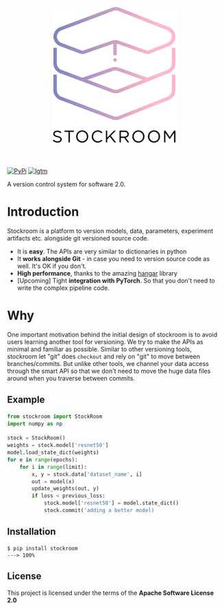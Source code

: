 <div align="center">
  <img src="img/logo_with_text.png" width="296" height="323">
  <br><br><br>
</div>



[![PyPi](https://img.shields.io/pypi/v/stockroom?style=for-the-badge)](https://pypi.python.org/pypi/stockroom)
[![lgtm](https://img.shields.io/lgtm/grade/python/github/tensorwerk/stockroom?style=for-the-badge)](https://lgtm.com/projects/g/tensorwerk/stockroom/)

A version control system for software 2.0.

# Introduction
Stockroom is a platform to version models, data, parameters, experiment artifacts etc. alongside git
versioned source code.

- It is **easy**. The APIs are very similar to dictionaries in python
- It **works alongside Git** - in case you need to version source code as well. It's OK if you don't.
- **High performance**, thanks to the amazing [hangar](https://github.com/tensorwerk/hangar-py) library
- [Upcoming] Tight **integration with PyTorch**. So that you don't need to write the complex pipeline code.  

# Why
One important motivation behind the initial design of stockroom is to avoid users
learning another tool for versioning. We try to make the APIs as minimal and familiar
as possible. Similar to other versioning tools, stockroom let "git" does ``checkout``
and rely on "git" to move between branches/commits. But unlike other tools, we channel
your data access through the smart API so that we don't need to move the huge data files
around when you traverse between commits.   



## Example
```Python hl_lines="4 6 9 13 14"
from stockroom import StockRoom
import numpy as np

stock = StockRoom()
weights = stock.model['resnet50']
model.load_state_dict(weights)
for e in range(epochs):
    for i in range(limit):
        x, y = stock.data['dataset_name', i]
        out = model(x)
        update_weights(out, y)
        if loss < previous_loss:
            stock.model['resnet50'] = model.state_dict()
            stock.commit('adding a better model)

```

## Installation

<div class="termy">

```console
$ pip install stockroom
---> 100%
```

</div>

## License

This project is licensed under the terms of the **Apache Software License 2.0**
